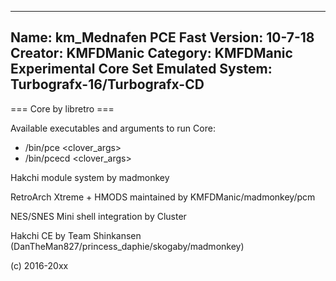 -----------------------
Name: km_Mednafen PCE Fast
Version: 10-7-18
Creator: KMFDManic
Category: KMFDManic Experimental Core Set
Emulated System: Turbografx-16/Turbografx-CD
-----------------------
=== Core by libretro ===

Available executables and arguments to run Core:
- /bin/pce <rom> <clover_args>
- /bin/pcecd <rom> <clover_args>

Hakchi module system by madmonkey

RetroArch Xtreme + HMODS maintained by KMFDManic/madmonkey/pcm

NES/SNES Mini shell integration by Cluster

Hakchi CE by Team Shinkansen (DanTheMan827/princess_daphie/skogaby/madmonkey)

(c) 2016-20xx
